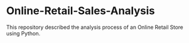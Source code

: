 # Online-Retail-Sales-Analysis
This repository described the analysis process of an Online Retail Store using Python.
